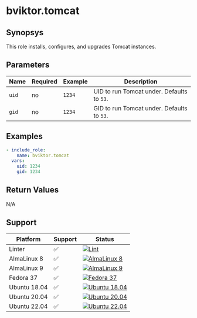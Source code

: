 # bviktor.tomcat

## Synopsys

This role installs, configures, and upgrades Tomcat instances.

## Parameters

| Name | Required | Example | Description |
|---|---|---|---|
| `uid` | no | `1234` | UID to run Tomcat under. Defaults to `53`. |
| `gid` | no | `1234` | GID to run Tomcat under. Defaults to `53`. |

## Examples

```yml
- include_role:
    name: bviktor.tomcat
  vars:
    uid: 1234
    gid: 1234
```

## Return Values

N/A

## Support

| Platform | Support | Status |
|---|---|---|
| Linter | ✅ | [![Lint](https://github.com/noobient/ansible-galaxy-tomcat/actions/workflows/lint.yml/badge.svg)](https://github.com/noobient/ansible-galaxy-tomcat/actions/workflows/lint.yml) |
| AlmaLinux 8 | ✅ | [![AlmaLinux 8](https://github.com/noobient/ansible-galaxy-tomcat/actions/workflows/almalinux-8.yml/badge.svg)](https://github.com/noobient/ansible-galaxy-tomcat/actions/workflows/almalinux-8.yml) |
| AlmaLinux 9 | ✅ | [![AlmaLinux 9](https://github.com/noobient/ansible-galaxy-tomcat/actions/workflows/almalinux-9.yml/badge.svg)](https://github.com/noobient/ansible-galaxy-tomcat/actions/workflows/almalinux-9.yml) |
| Fedora 37 | ✅ | [![Fedora 37](https://github.com/noobient/ansible-galaxy-tomcat/actions/workflows/fedora-37.yml/badge.svg)](https://github.com/noobient/ansible-galaxy-tomcat/actions/workflows/fedora-37.yml) |
| Ubuntu 18.04 | ✅ | [![Ubuntu 18.04](https://github.com/noobient/ansible-galaxy-tomcat/actions/workflows/ubuntu-18.04.yml/badge.svg)](https://github.com/noobient/ansible-galaxy-tomcat/actions/workflows/ubuntu-18.04.yml) |
| Ubuntu 20.04 | ✅ | [![Ubuntu 20.04](https://github.com/noobient/ansible-galaxy-tomcat/actions/workflows/ubuntu-20.04.yml/badge.svg)](https://github.com/noobient/ansible-galaxy-tomcat/actions/workflows/ubuntu-20.04.yml) |
| Ubuntu 22.04 | ✅ | [![Ubuntu 22.04](https://github.com/noobient/ansible-galaxy-tomcat/actions/workflows/ubuntu-22.04.yml/badge.svg)](https://github.com/noobient/ansible-galaxy-tomcat/actions/workflows/ubuntu-22.04.yml) |
